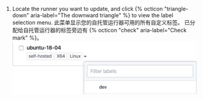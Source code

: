 1. Locate the runner you want to update, and click {% octicon "triangle-down" aria-label="The downward triangle" %} to view the label selection menu. 此菜单显示您的自托管运行器可用的所有自定义标签。 已分配给自托管运行器的标签旁边有 {% octicon "check" aria-label="Check mark" %}。 ![更改运行器标签](/assets/images/help/settings/actions-runner-list-label.png)
